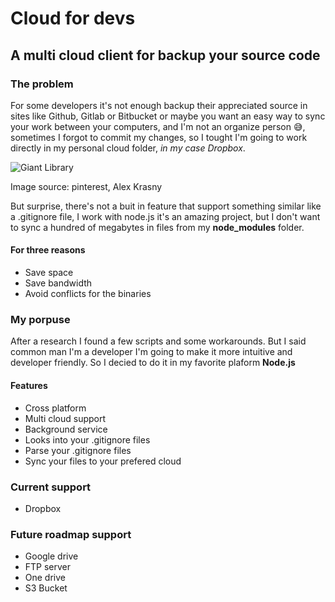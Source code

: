 # Cloud for devs

## A multi cloud client for backup your source code

### The problem

For some developers it's not enough backup their appreciated source in sites like Github, Gitlab or Bitbucket or maybe you want an easy way to sync your work between your computers, and I'm not an organize person 😅, sometimes I forgot to commit my changes, so I tought I'm going to work directly in my personal cloud folder, _in my case Dropbox_.

![Giant Library](https://i.pinimg.com/originals/39/87/2d/39872d5ebb92f7c6973c22c10751d62c.jpg)

Image source: pinterest, Alex Krasny

But surprise, there's not a buit in feature that support something similar like a .gitignore file, I work with node.js it's an amazing project, but I don't want to sync a hundred of megabytes in files from my **node_modules** folder.

#### For three reasons

- Save space
- Save bandwidth
- Avoid conflicts for the binaries

### My porpuse

After a research I found a few scripts and some workarounds. But I said common man I'm a developer I'm going to make it more intuitive and developer friendly. So I decied to do it in my favorite plaform **Node.js**

#### Features

- Cross platform
- Multi cloud support
- Background service
- Looks into your .gitignore files
- Parse your .gitignore files
- Sync your files to your prefered cloud

### Current support

- Dropbox

### Future roadmap support

- Google drive
- FTP server
- One drive
- S3 Bucket
